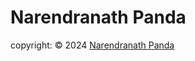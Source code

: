 # Narendranath Panda

copyright: &copy; 2024 <a href="https://github.com/naren4b"  target="_blank" rel="noopener">Narendranath Panda</a>

[^note]:
    To me, giving back is so important. It makes others feel good which then in return makes me feel good ❤️
    at [https://github.com/naren4b/nks](https://github.com/naren4b/nks).

